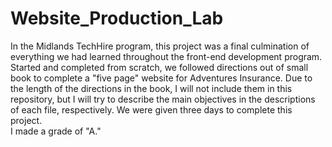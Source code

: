 # Website_Production_Lab
In the Midlands TechHire program, this project was a final culmination of everything we had learned throughout the front-end development program. Started and completed from scratch, we followed directions out of small book to complete a "five page" website for Adventures Insurance. Due to the length of the directions in the book, I will not include them in this repository, but I will try to describe the main objectives in the descriptions of each file, respectively. We were given three days to complete this project.
<br/>
I made a grade of "A." 
